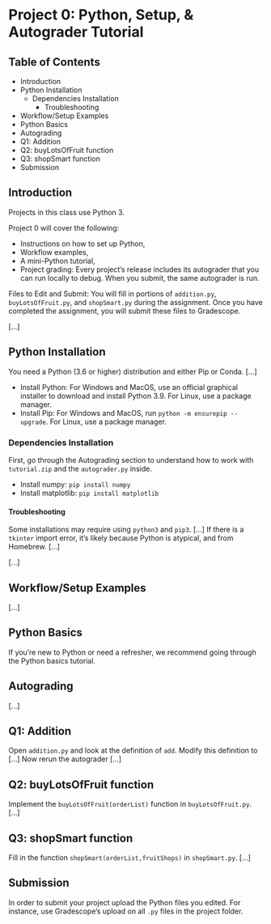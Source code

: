 # Project 0: Python, Setup, & Autograder Tutorial

## Table of Contents
- Introduction
- Python Installation
  - Dependencies Installation
    - Troubleshooting
- Workflow/Setup Examples
- Python Basics
- Autograding
- Q1: Addition
- Q2: buyLotsOfFruit function
- Q3: shopSmart function
- Submission

## Introduction

Projects in this class use Python 3.

Project 0 will cover the following:
- Instructions on how to set up Python,
- Workflow examples,
- A mini-Python tutorial,
- Project grading: Every project’s release includes its autograder that you can run locally to debug. When you submit, the same autograder is run.

Files to Edit and Submit: You will fill in portions of `addition.py`, `buyLotsOfFruit.py`, and `shopSmart.py` during the assignment. Once you have completed the assignment, you will submit these files to Gradescope.

[...]

## Python Installation

You need a Python (3.6 or higher) distribution and either Pip or Conda. [...]
- Install Python: For Windows and MacOS, use an official graphical installer to download and install Python 3.9. For Linux, use a package manager.
- Install Pip: For Windows and MacOS, run `python -m ensurepip --upgrade`. For Linux, use a package manager.

### Dependencies Installation

First, go through the Autograding section to understand how to work with `tutorial.zip` and the `autograder.py` inside.
- Install numpy: `pip install numpy`
- Install matplotlib: `pip install matplotlib`

#### Troubleshooting

Some installations may require using `python3` and `pip3`. [...]
If there is a `tkinter` import error, it’s likely because Python is atypical, and from Homebrew. [...]

[...]

## Workflow/Setup Examples

[...]

## Python Basics

If you’re new to Python or need a refresher, we recommend going through the Python basics tutorial.

## Autograding

[...]

## Q1: Addition

Open `addition.py` and look at the definition of `add`. Modify this definition to [...]
Now rerun the autograder [...]

## Q2: buyLotsOfFruit function

Implement the `buyLotsOfFruit(orderList)` function in `buyLotsOfFruit.py`. [...]

## Q3: shopSmart function

Fill in the function `shopSmart(orderList,fruitShops)` in `shopSmart.py`. [...]

## Submission

In order to submit your project upload the Python files you edited. For instance, use Gradescope’s upload on all `.py` files in the project folder.
